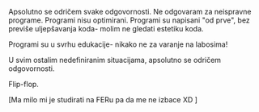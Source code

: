 Apsolutno se odričem svake odgovornosti.
Ne odgovaram za neispravne programe.
Programi nisu optimirani. 
Programi su napisani "od prve", bez previše uljepšavanja 
koda- molim ne gledati estetiku koda.

Programi su u svrhu edukacije- nikako ne za 
varanje na labosima!

U svim ostalim nedefiniranim situacijama, 
apsolutno se odričem odgovornosti.

Flip-flop.

\[Ma milo mi je studirati na FERu pa da me ne izbace XD ]